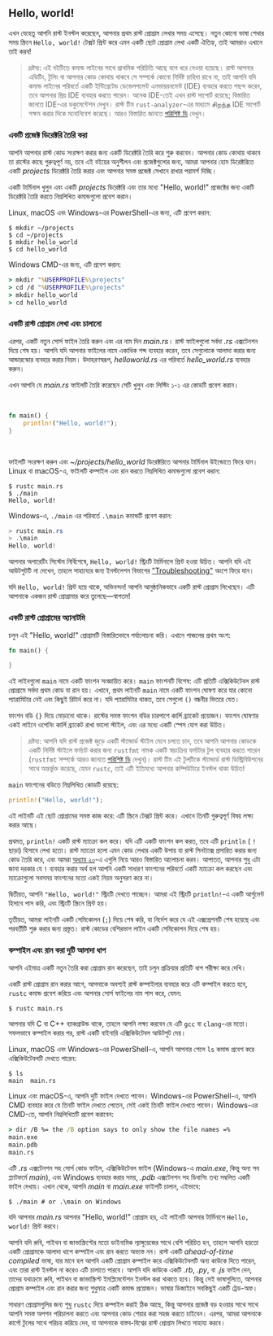 ## Hello, world!

এখন যেহেতু আপনি রাস্ট ইনস্টল করেছেন, আপনার প্রথম রাস্ট প্রোগ্রাম লেখার সময় এসেছে। নতুন কোনো ভাষা শেখার সময় স্ক্রিনে `Hello, world!` টেক্সট প্রিন্ট করে এমন একটি ছোট প্রোগ্রাম লেখা একটি ঐতিহ্য, তাই আমরাও এখানে তাই করব!

> দ্রষ্টব্য: এই বইটিতে কমান্ড লাইনের সাথে প্রাথমিক পরিচিতি আছে বলে ধরে নেওয়া হয়েছে। রাস্ট আপনার এডিটিং, টুলিং বা আপনার কোড কোথায় থাকবে সে সম্পর্কে কোনো নির্দিষ্ট চাহিদা রাখে না, তাই আপনি যদি কমান্ড লাইনের পরিবর্তে একটি ইন্টিগ্রেটেড ডেভেলপমেন্ট এনভায়রনমেন্ট (IDE) ব্যবহার করতে পছন্দ করেন, তবে আপনার প্রিয় IDE ব্যবহার করতে পারেন। অনেক IDE-তেই এখন রাস্ট সাপোর্ট রয়েছে; বিস্তারিত জানতে IDE-এর ডকুমেন্টেশন দেখুন। রাস্ট টিম `rust-analyzer`-এর মাধ্যমে சிறந்த IDE সাপোর্ট সক্ষম করার দিকে মনোনিবেশ করেছে। আরও বিস্তারিত জানতে [পরিশিষ্ট ডি][devtools]<!-- ignore --> দেখুন।

### একটি প্রজেক্ট ডিরেক্টরি তৈরি করা

আপনি আপনার রাস্ট কোড সংরক্ষণ করার জন্য একটি ডিরেক্টরি তৈরি করে শুরু করবেন। আপনার কোড কোথায় থাকবে তা রাস্টের কাছে গুরুত্বপূর্ণ নয়, তবে এই বইয়ের অনুশীলন এবং প্রজেক্টগুলোর জন্য, আমরা আপনার হোম ডিরেক্টরিতে একটি _projects_ ডিরেক্টরি তৈরি করার এবং আপনার সমস্ত প্রজেক্ট সেখানে রাখার পরামর্শ দিচ্ছি।

একটি টার্মিনাল খুলুন এবং একটি _projects_ ডিরেক্টরি এবং তার মধ্যে "Hello, world!" প্রজেক্টের জন্য একটি ডিরেক্টরি তৈরি করতে নিম্নলিখিত কমান্ডগুলো প্রবেশ করান।

Linux, macOS এবং Windows-এর PowerShell-এর জন্য, এটি প্রবেশ করান:

```console
$ mkdir ~/projects
$ cd ~/projects
$ mkdir hello_world
$ cd hello_world
```

Windows CMD-এর জন্য, এটি প্রবেশ করান:

```cmd
> mkdir "%USERPROFILE%\projects"
> cd /d "%USERPROFILE%\projects"
> mkdir hello_world
> cd hello_world
```

### একটি রাস্ট প্রোগ্রাম লেখা এবং চালানো

এরপর, একটি নতুন সোর্স ফাইল তৈরি করুন এবং এর নাম দিন _main.rs_। রাস্ট ফাইলগুলো সর্বদা _.rs_ এক্সটেনশন দিয়ে শেষ হয়। আপনি যদি আপনার ফাইলের নামে একাধিক শব্দ ব্যবহার করেন, তবে সেগুলোকে আলাদা করার জন্য আন্ডারস্কোর ব্যবহার করার নিয়ম। উদাহরণস্বরূপ, _helloworld.rs_ এর পরিবর্তে _hello_world.rs_ ব্যবহার করুন।

এখন আপনি যে _main.rs_ ফাইলটি তৈরি করেছেন সেটি খুলুন এবং লিস্টিং ১-১ এর কোডটি প্রবেশ করান।

<Listing number="1-1" file-name="main.rs" caption="`Hello, world!` প্রিন্ট করে এমন একটি প্রোগ্রাম">

```rust
fn main() {
    println!("Hello, world!");
}
```

</Listing>

ফাইলটি সংরক্ষণ করুন এবং _~/projects/hello_world_ ডিরেক্টরিতে আপনার টার্মিনাল উইন্ডোতে ফিরে যান। Linux বা macOS-এ, ফাইলটি কম্পাইল এবং রান করতে নিম্নলিখিত কমান্ডগুলো প্রবেশ করান:

```console
$ rustc main.rs
$ ./main
Hello, world!
```

Windows-এ, `./main` এর পরিবর্তে `.\main` কমান্ডটি প্রবেশ করান:

```powershell
> rustc main.rs
> .\main
Hello, world!
```

আপনার অপারেটিং সিস্টেম নির্বিশেষে, `Hello, world!` স্ট্রিংটি টার্মিনালে প্রিন্ট হওয়া উচিত। আপনি যদি এই আউটপুটটি না দেখেন, তাহলে সাহায্যের জন্য ইনস্টলেশন বিভাগের ["Troubleshooting"][troubleshooting]<!-- ignore --> অংশে ফিরে যান।

যদি `Hello, world!` প্রিন্ট হয়ে থাকে, অভিনন্দন! আপনি আনুষ্ঠানিকভাবে একটি রাস্ট প্রোগ্রাম লিখেছেন। এটি আপনাকে একজন রাস্ট প্রোগ্রামার করে তুলেছে—স্বাগতম!

### একটি রাস্ট প্রোগ্রামের অ্যানাটমি

চলুন এই "Hello, world!" প্রোগ্রামটি বিস্তারিতভাবে পর্যালোচনা করি। এখানে পাজলের প্রথম অংশ:

```rust
fn main() {

}
```

এই লাইনগুলো `main` নামে একটি ফাংশন সংজ্ঞায়িত করে। `main` ফাংশনটি বিশেষ: এটি প্রতিটি এক্সিকিউটেবল রাস্ট প্রোগ্রামে সর্বদা প্রথম কোড যা রান হয়। এখানে, প্রথম লাইনটি `main` নামে একটি ফাংশন ঘোষণা করে যার কোনো প্যারামিটার নেই এবং কিছুই রিটার্ন করে না। যদি প্যারামিটার থাকত, তবে সেগুলো `()` বন্ধনীর ভিতরে যেত।

ফাংশন বডি `{}` দিয়ে মোড়ানো থাকে। রাস্টের সমস্ত ফাংশন বডির চারপাশে কার্লি ব্র্যাকেট প্রয়োজন। ফাংশন ঘোষণার একই লাইনে ওপেনিং কার্লি ব্র্যাকেট রাখা ভালো স্টাইল, এবং এর মধ্যে একটি স্পেস যোগ করা উচিত।

> দ্রষ্টব্য: আপনি যদি রাস্ট প্রজেক্ট জুড়ে একটি স্ট্যান্ডার্ড স্টাইল মেনে চলতে চান, তবে আপনি আপনার কোডকে একটি নির্দিষ্ট স্টাইলে ফর্ম্যাট করার জন্য `rustfmt` নামক একটি স্বয়ংক্রিয় ফর্মাটার টুল ব্যবহার করতে পারেন (`rustfmt` সম্পর্কে আরও জানতে [পরিশিষ্ট ডি][devtools]<!-- ignore --> দেখুন)। রাস্ট টিম এই টুলটিকে স্ট্যান্ডার্ড রাস্ট ডিস্ট্রিবিউশনের সাথে অন্তর্ভুক্ত করেছে, যেমন `rustc`, তাই এটি ইতিমধ্যে আপনার কম্পিউটারে ইনস্টল থাকা উচিত!

`main` ফাংশনের বডিতে নিম্নলিখিত কোডটি রয়েছে:

```rust
println!("Hello, world!");
```

এই লাইনটি এই ছোট প্রোগ্রামের সমস্ত কাজ করে: এটি স্ক্রিনে টেক্সট প্রিন্ট করে। এখানে তিনটি গুরুত্বপূর্ণ বিষয় লক্ষ্য করার আছে।

প্রথমত, `println!` একটি রাস্ট ম্যাক্রো কল করে। যদি এটি একটি ফাংশন কল করত, তবে এটি `println` ( `!` ছাড়া) হিসাবে লেখা হতো। রাস্ট ম্যাক্রো হলো এমন কোড লেখার একটি উপায় যা রাস্ট সিনট্যাক্স প্রসারিত করার জন্য কোড তৈরি করে, এবং আমরা [অধ্যায় ২০][ch20-macros]<!-- ignore -->-এ এগুলি নিয়ে আরও বিস্তারিত আলোচনা করব। আপাতত, আপনার শুধু এটা জানা দরকার যে `!` ব্যবহার করার অর্থ হল আপনি একটি সাধারণ ফাংশনের পরিবর্তে একটি ম্যাক্রো কল করছেন এবং ম্যাক্রোগুলো সবসময় ফাংশনের মতো একই নিয়ম অনুসরণ করে না।

দ্বিতীয়ত, আপনি `"Hello, world!"` স্ট্রিংটি দেখতে পাচ্ছেন। আমরা এই স্ট্রিংটি `println!`-এ একটি আর্গুমেন্ট হিসাবে পাস করি, এবং স্ট্রিংটি স্ক্রিনে প্রিন্ট হয়।

তৃতীয়ত, আমরা লাইনটি একটি সেমিকোলন (`;`) দিয়ে শেষ করি, যা নির্দেশ করে যে এই এক্সপ্রেশনটি শেষ হয়েছে এবং পরবর্তীটি শুরু করার জন্য প্রস্তুত। রাস্ট কোডের বেশিরভাগ লাইন একটি সেমিকোলন দিয়ে শেষ হয়।

### কম্পাইল এবং রান করা দুটি আলাদা ধাপ

আপনি এইমাত্র একটি নতুন তৈরি করা প্রোগ্রাম রান করেছেন, তাই চলুন প্রক্রিয়ার প্রতিটি ধাপ পরীক্ষা করে দেখি।

একটি রাস্ট প্রোগ্রাম রান করার আগে, আপনাকে অবশ্যই রাস্ট কম্পাইলার ব্যবহার করে এটি কম্পাইল করতে হবে, `rustc` কমান্ড প্রবেশ করিয়ে এবং আপনার সোর্স ফাইলের নাম পাস করে, যেমন:

```console
$ rustc main.rs
```

আপনার যদি C বা C++ ব্যাকগ্রাউন্ড থাকে, তাহলে আপনি লক্ষ্য করবেন যে এটি `gcc` বা `clang`-এর মতো। সফলভাবে কম্পাইল করার পর, রাস্ট একটি বাইনারি এক্সিকিউটেবল আউটপুট দেয়।

Linux, macOS এবং Windows-এর PowerShell-এ, আপনি আপনার শেলে `ls` কমান্ড প্রবেশ করে এক্সিকিউটেবলটি দেখতে পারেন:

```console
$ ls
main  main.rs
```

Linux এবং macOS-এ, আপনি দুটি ফাইল দেখতে পাবেন। Windows-এর PowerShell-এ, আপনি CMD ব্যবহার করে যে তিনটি ফাইল দেখতে পেতেন, সেই একই তিনটি ফাইল দেখতে পাবেন। Windows-এর CMD-তে, আপনি নিম্নলিখিতটি প্রবেশ করাবেন:

```cmd
> dir /B %= the /B option says to only show the file names =%
main.exe
main.pdb
main.rs
```

এটি _.rs_ এক্সটেনশন সহ সোর্স কোড ফাইল, এক্সিকিউটেবল ফাইল (Windows-এ _main.exe_, কিন্তু অন্য সব প্ল্যাটফর্মে _main_), এবং Windows ব্যবহার করার সময়, _.pdb_ এক্সটেনশন সহ ডিবাগিং তথ্য সম্বলিত একটি ফাইল দেখায়। এখান থেকে, আপনি _main_ বা _main.exe_ ফাইলটি চালান, এইভাবে:

```console
$ ./main # or .\main on Windows
```

যদি আপনার _main.rs_ আপনার "Hello, world!" প্রোগ্রাম হয়, এই লাইনটি আপনার টার্মিনালে `Hello, world!` প্রিন্ট করবে।

আপনি যদি রুবি, পাইথন বা জাভাস্ক্রিপ্টের মতো ডাইনামিক ল্যাঙ্গুয়েজের সাথে বেশি পরিচিত হন, তাহলে আপনি হয়তো একটি প্রোগ্রামকে আলাদা ধাপে কম্পাইল এবং রান করতে অভ্যস্ত নন। রাস্ট একটি _ahead-of-time compiled_ ভাষা, যার মানে হল আপনি একটি প্রোগ্রাম কম্পাইল করে এক্সিকিউটেবলটি অন্য কাউকে দিতে পারেন, এবং তারা রাস্ট ইনস্টল না করেও এটি চালাতে পারবে। আপনি যদি কাউকে একটি _.rb_, _.py_, বা _.js_ ফাইল দেন, তাদের যথাক্রমে রুবি, পাইথন বা জাভাস্ক্রিপ্ট ইমপ্লিমেন্টেশন ইনস্টল করা থাকতে হবে। কিন্তু সেই ভাষাগুলিতে, আপনার প্রোগ্রাম কম্পাইল এবং রান করার জন্য শুধুমাত্র একটি কমান্ড প্রয়োজন। ভাষার ডিজাইনে সবকিছুই একটি ট্রেড-অফ।

সাধারণ প্রোগ্রামগুলির জন্য শুধু `rustc` দিয়ে কম্পাইল করাই ঠিক আছে, কিন্তু আপনার প্রজেক্ট বড় হওয়ার সাথে সাথে আপনি সমস্ত অপশন পরিচালনা করতে এবং আপনার কোড শেয়ার করা সহজ করতে চাইবেন। এরপর, আমরা আপনাকে কার্গো টুলের সাথে পরিচয় করিয়ে দেব, যা আপনাকে বাস্তব-বিশ্বের রাস্ট প্রোগ্রাম লিখতে সাহায্য করবে।

[troubleshooting]: ch01-01-installation.html#troubleshooting
[devtools]: appendix-04-useful-development-tools.html
[ch20-macros]: ch20-05-macros.html